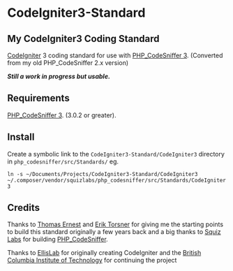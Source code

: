 # CodeIgniter3-Standard

## My CodeIgniter3 Coding Standard

[CodeIgniter](https://codeigniter.com) 3 coding standard for use with [PHP_CodeSniffer 3](https://github.com/squizlabs/PHP_CodeSniffer). (Converted from my old PHP_CodeSniffer 2.x version) 

***Still a work in progress but usable.***

## Requirements

[PHP_CodeSniffer 3](https://github.com/squizlabs/PHP_CodeSniffer). (3.0.2 or greater).

## Install

Create a symbolic link to the `CodeIgniter3-Standard/CodeIgniter3` directory in `php_codesniffer/src/Standards/` eg.

`ln -s ~/Documents/Projects/CodeIgniter3-Standard/CodeIgniter3 ~/.composer/vendor/squizlabs/php_codesniffer/src/Standards/CodeIgniter3`


## Credits

Thanks to [Thomas Ernest](https://github.com/thomas-ernest/CodeIgniter-for-PHP_CodeSniffer) and [Erik Torsner](https://github.com/eriktorsner/CodeIgniter-for-PHP_CodeSniffer-ETO) for giving me the starting points to build this standard originally a few years back and a big thanks to [Squiz Labs](http://www.squizlabs.com) for building [PHP_CodeSniffer](https://github.com/squizlabs/PHP_CodeSniffer).

Thanks to [EllisLab](https://ellislab.com) for originally creating CodeIgniter and the [British Columbia Institute of Technology](https://bcit.ca/) for continuing the project
